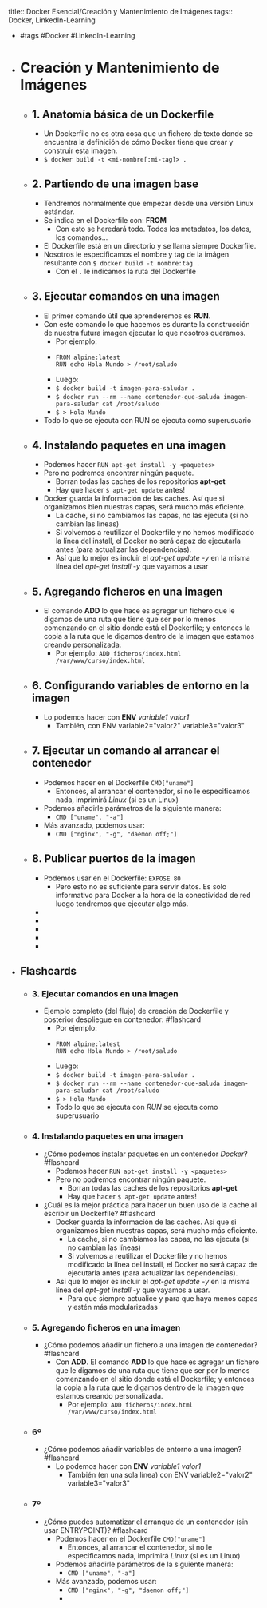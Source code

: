 title:: Docker Esencial/Creación y Mantenimiento de Imágenes
tags:: Docker, LinkedIn-Learning

- #tags #Docker #LinkedIn-Learning
- # Creación y Mantenimiento de Imágenes
	- ## 1. Anatomía básica de un Dockerfile
		- Un Dockerfile no es otra cosa que un fichero de texto donde se encuentra la definición de cómo Docker tiene que crear y construir esta imagen.
		- `$ docker build -t <mi-nombre[:mi-tag]> .`
	- ## 2. Partiendo de una imagen base
		- Tendremos normalmente que empezar desde una versión Linux estándar.
		- Se indica en el Dockerfile con: **FROM** <image>
			- Con esto se heredará todo. Todos los metadatos, los datos, los comandos...
		- El Dockerfile está en un directorio y se llama siempre Dockerfile.
		- Nosotros le especificamos el nombre y tag de la imágen resultante con `$ docker build -t nombre:tag .`
			- Con el `.` le indicamos la ruta del Dockerfile
	- ## 3. Ejecutar comandos en una imagen
		- El primer comando útil que aprenderemos es **RUN**.
		- Con este comando lo que hacemos es durante la construcción de nuestra futura imagen ejecutar lo que nosotros queramos.
			- Por ejemplo:
			- ```
			  FROM alpine:latest
			  RUN echo Hola Mundo > /root/saludo
			  ```
			- Luego:
			- `$ docker build -t imagen-para-saludar .`
			- `$ docker run --rm --name contenedor-que-saluda imagen-para-saludar cat /root/saludo`
			- `$ > Hola Mundo`
		- Todo lo que se ejecuta con RUN se ejecuta como superusuario
	- ## 4. Instalando paquetes en una imagen
		- Podemos hacer `RUN apt-get install -y <paquetes>`
		- Pero no podremos encontrar ningún paquete.
			- Borran todas las caches de los repositorios **apt-get**
			- Hay que hacer `$ apt-get update` antes!
		- Docker guarda la información de las caches. Así que si organizamos bien nuestras capas, será mucho más eficiente.
			- La cache, si no cambiamos las capas, no las ejecuta (si no cambian las líneas)
			- Si volvemos a reutilizar el Dockerfile y no hemos modificado la línea del install, el Docker no será capaz de ejecutarla antes (para actualizar las dependencias).
			- Así que lo mejor es incluir el *apt-get update -y* en la misma línea del *apt-get install -y* que vayamos a usar
	- ## 5. Agregando ficheros en una imagen
		- El comando **ADD** lo que hace es agregar un fichero que le digamos de una ruta que tiene que ser por lo menos comenzando en el sitio donde está el Dockerfile; y entonces la copia a la ruta que le digamos dentro de la imagen que estamos creando personalizada.
			- Por ejemplo: `ADD ficheros/index.html /var/www/curso/index.html`
	- ## 6. Configurando variables de entorno en la imagen
		- Lo podemos hacer con **ENV** *variable1 valor1*
			- También, con ENV variable2="valor2" variable3="valor3"
	- ## 7. Ejecutar un comando al arrancar el contenedor
		- Podemos hacer en el Dockerfile `CMD["uname"]`
			- Entonces, al arrancar el contenedor, si no le especificamos nada, imprimirá *Linux* (si es un Linux)
		- Podemos añadirle parámetros de la siguiente manera:
			- `CMD ["uname", "-a"]`
		- Más avanzado, podemos usar:
			- `CMD ["nginx", "-g", "daemon off;"]`
	- ## 8. Publicar puertos de la imagen
		- Podemos usar en el Dockerfile: `EXPOSE 80`
			- Pero esto no es suficiente para servir datos. Es solo informativo para Docker a la hora de la conectividad de red luego tendremos que ejecutar algo más.
		-
		-
		-
		-
		-
- ## Flashcards
	- ### 3. Ejecutar comandos en una imagen
		- Ejemplo completo (del flujo) de creación de Dockerfile y posterior despliegue en contenedor: #flashcard
			- Por ejemplo:
			- ```
			  FROM alpine:latest
			  RUN echo Hola Mundo > /root/saludo
			  ```
			- Luego:
			- `$ docker build -t imagen-para-saludar .`
			- `$ docker run --rm --name contenedor-que-saluda imagen-para-saludar cat /root/saludo`
			- `$ > Hola Mundo`
			- Todo lo que se ejecuta con *RUN* se ejecuta como superusuario
	- ### 4. Instalando paquetes en una imagen
		- ¿Cómo podemos instalar paquetes en un contenedor *Docker*? #flashcard
			- Podemos hacer `RUN apt-get install -y <paquetes>`
			- Pero no podremos encontrar ningún paquete.
				- Borran todas las caches de los repositorios **apt-get**
				- Hay que hacer `$ apt-get update` antes!
		- ¿Cuál es la mejor práctica para hacer un buen uso de la cache al escribir un Dockerfile? #flashcard
			- Docker guarda la información de las caches. Así que si organizamos bien nuestras capas, será mucho más eficiente.
				- La cache, si no cambiamos las capas, no las ejecuta (si no cambian las líneas)
				- Si volvemos a reutilizar el Dockerfile y no hemos modificado la línea del install, el Docker no será capaz de ejecutarla antes (para actualizar las dependencias).
			- Así que lo mejor es incluir el *apt-get update -y* en la misma línea del *apt-get install -y* que vayamos a usar.
				- Para que siempre actualice y para que haya menos capas y estén más modularizadas
	- ### 5. Agregando ficheros en una imagen
		- ¿Cómo podemos añadir un fichero a una imagen de contenedor? #flashcard
			- Con **ADD**. El comando **ADD** lo que hace es agregar un fichero que le digamos de una ruta que tiene que ser por lo menos comenzando en el sitio donde está el Dockerfile; y entonces la copia a la ruta que le digamos dentro de la imagen que estamos creando personalizada.
				- Por ejemplo: `ADD ficheros/index.html /var/www/curso/index.html`
	- ### 6º
		- ¿Cómo podemos añadir variables de entorno a una imagen? #flashcard
			- Lo podemos hacer con **ENV** *variable1 valor1*
				- También (en una sola línea) con ENV variable2="valor2" variable3="valor3"
	- ### 7º
		- ¿Cómo puedes automatizar el arranque de un contenedor (sin usar ENTRYPOINT)? #flashcard
			- Podemos hacer en el Dockerfile `CMD["uname"]`
				- Entonces, al arrancar el contenedor, si no le especificamos nada, imprimirá *Linux* (si es un Linux)
			- Podemos añadirle parámetros de la siguiente manera:
				- `CMD ["uname", "-a"]`
			- Más avanzado, podemos usar:
				- `CMD ["nginx", "-g", "daemon off;"]`
				-